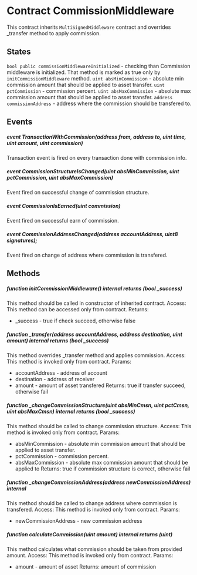 # Contract CommissionMiddleware
This contract inherits `MultiSignedMiddleware` contract and overrides _transfer method to apply commission.

## States
`bool public commissionMiddlewareInitialized` - checking than Commission middleware is initialized. That method is marked as true only by `initCommissionMiddleware` method.
`uint absMinCommission` - absolute min commission amount that should be applied to asset transfer.
`uint pctCommission` - commission percent.
`uint absMaxCommission` - absolute max commission amount that should be applied to asset transfer.
`address commissionAddress` - address where the commission should be transfered to.

## Events

##### event TransactionWithCommission(address from, address to, uint time, uint amount, uint commission)
Transaction event is fired on every transaction done with commission info.

##### event CommissionStructureIsChanged(uint absMinCommission, uint pctCommission, uint absMaxCommission)
Event fired on successful change of commission structure.

##### event CommissionIsEarned(uint commission)
Event fired on successful earn of commission.

##### event CommissionAddressChanged(address accountAddress, uint8 signatures);
Event fired on change of address where commission is transfered.

## Methods
##### function initCommissionMiddleware() internal returns (bool _success)
This method should be called in constructor of inherited contract.
Access:
This method can be accessed only from contract.
Returns:
* _success - true if check succeed, otherwise false

##### function \_transfer(address accountAddress, address destination, uint amount) internal returns (bool \_success)
This method overrides \_transfer method and applies commission.
Access:
This method is invoked only from contract.
Params:
* accountAddress - address of account
* destination - address of receiver
* amount - amount of asset transfered
Returns: true if transfer succeed, otherwise fail

##### function \_changeCommissionStructure(uint absMinCmsn, uint pctCmsn, uint absMaxCmsn) internal returns (bool _success)
This method should be called to change commission structure.
Access:
This method is invoked only from contract.
Params:
* absMinCommission - absolute min commission amount that should be applied to asset transfer.
* pctCommission - commission percent.
* absMaxCommission - absolute max commission amount that should be applied to 
Returns: true if commission structure is correct, otherwise fail

##### function \_changeCommissionAddress(address newCommissionAddress) internal
This method should be called to change address where commission is transfered.
Access:
This method is invoked only from contract.
Params:
* newCommissionAddress - new commission address

##### function calculateCommission(uint amount) internal returns (uint)
This method calculates what commission should be taken from provided amount.
Access:
This method is invoked only from contract.
Params:
* amount - amount of asset
Returns: amount of commission